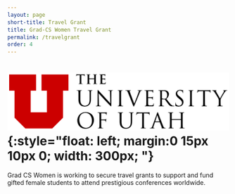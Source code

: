 ```yaml
---
layout: page
short-title: Travel Grant
title: Grad-CS Women Travel Grant
permalink: /travelgrant
order: 4
---
```


# ![UofU logo](/assets/images/uofu_logo.png){:style="float: left; margin:0 15px 10px 0; width: 300px; "}
Grad CS Women is working to secure travel grants to support and fund gifted female students to attend prestigious conferences worldwide. 

